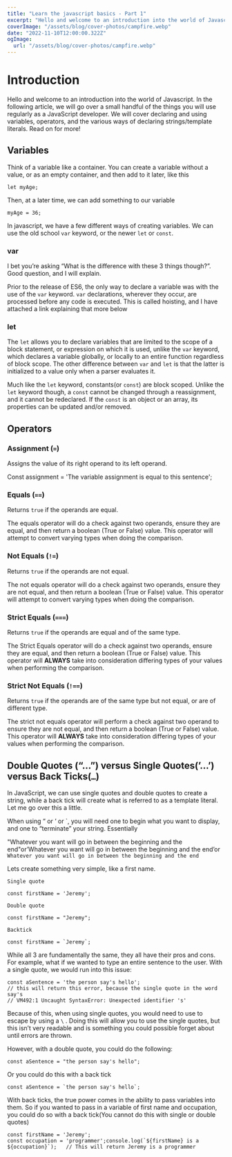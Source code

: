 ```yaml
---
title: "Learn the javascript basics - Part 1"
excerpt: "Hello and welcome to an introduction into the world of Javascript...."
coverImage: "/assets/blog/cover-photos/campfire.webp"
date: "2022-11-10T12:00:00.322Z"
ogImage:
  url: "/assets/blog/cover-photos/campfire.webp"
---
```


# Introduction

Hello and welcome to an introduction into the world of Javascript. In the following article, we will go over a small handful of the things you will use regularly as a JavaScript developer. We will cover declaring and using variables, operators, and the various ways of declaring strings/template literals. Read on for more!

## **Variables**

Think of a variable like a container. You can create a variable without a value, or as an empty container, and then add to it later, like this

```
let myAge;
```

Then, at a later time, we can add something to our variable

```
myAge = 36;
```

In javascript, we have a few different ways of creating variables. We can use the old school `var` keyword, or the newer `let` or `const`.

### **var**

I bet you’re asking “What is the difference with these 3 things though?”. Good question, and I will explain.

Prior to the release of ES6, the only way to declare a variable was with the use of the `var` keyword. `var` declarations, wherever they occur, are processed before any code is executed. This is called hoisting, and I have attached a link explaining that more below

### **let**

The `let` allows you to declare variables that are limited to the scope of a block statement, or expression on which it is used, unlike the `var` keyword, which declares a variable globally, or locally to an entire function regardless of block scope. The other difference between `var` and `let` is that the latter is initialized to a value only when a parser evaluates it.

Much like the `let` keyword, constants(or `const`) are block scoped. Unlike the `let` keyword though, a `const` cannot be changed through a reassignment, and it cannot be redeclared. If the `const` is an object or an array, its properties can be updated and/or removed.

## **Operators**

### **Assignment** (`=`)

Assigns the value of its right operand to its left operand.

Const assignment = 'The variable assignment is equal to this sentence';

### **Equals (**`==`)

Returns `true` if the operands are equal.

The equals operator will do a check against two operands, ensure they are equal, and then return a boolean (True or False) value. This operator will attempt to convert varying types when doing the comparison.

### **Not Equals (**`!=`)

Returns `true` if the operands are not equal.

The not equals operator will do a check against two operands, ensure they are not equal, and then return a boolean (True or False) value. This operator will attempt to convert varying types when doing the comparison.

### **Strict Equals** (`===`)

Returns `true` if the operands are equal and of the same type.

The Strict Equals operator will do a check against two operands, ensure they are equal, and then return a boolean (True or False) value. This operator will **ALWAYS** take into consideration differing types of your values when performing the comparison.

### **Strict Not Equals (**`!==`)

Returns `true` if the operands are of the same type but not equal, or are of different type.

The strict not equals operator will perform a check against two operand to ensure they are not equal, and then return a boolean (True or False) value. This operator will **ALWAYS** take into consideration differing types of your values when performing the comparison.

## Double Quotes (“…”) versus Single Quotes(’…’) versus Back Ticks(`…`)

In JavaScript, we can use single quotes and double quotes to create a string, while a back tick will create what is referred to as a template literal. Let me go over this a little.

When using “ or ‘ or `, you will need one to begin what you want to display, and one to “terminate” your string. Essentially

"Whatever you want will go in between the beginning and the end"or’Whatever you want will go in between the beginning and the end’or `Whatever you want will go in between the beginning and the end`

Lets create something very simple, like a first name.

```
Single quote

const firstName = 'Jeremy';

Double quote

const firstName = "Jeremy";

Backtick

const firstName = `Jeremy`;
```

While all 3 are fundamentally the same, they all have their pros and cons. For example, what if we wanted to type an entire sentence to the user. With a single quote, we would run into this issue:

```
const aSentence = 'the person say's hello';
// this will return this error, because the single quote in the word say's
// VM492:1 Uncaught SyntaxError: Unexpected identifier 's'
```

Because of this, when using single quotes, you would need to use to escape by using a `\` . Doing this will allow you to use the single quotes, but this isn’t very readable and is something you could possible forget about until errors are thrown.

However, with a double quote, you could do the following:

`const aSentence = "the person say's hello";`

Or you could do this with a back tick

`` const aSentence = `the person say's hello`; ``

With back ticks, the true power comes in the ability to pass variables into them. So if you wanted to pass in a variable of first name and occupation, you could do so with a back tick(You cannot do this with single or double quotes)

```
const firstName = 'Jeremy';
const occupation = 'programmer';console.log(`${firstName} is a ${occupation}`);   // This will return Jeremy is a programmer
```
